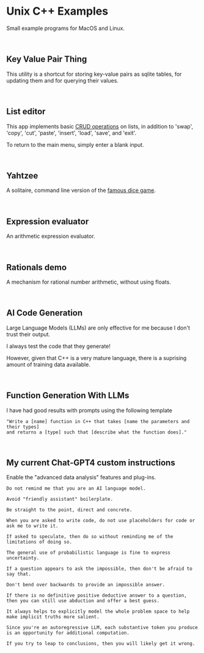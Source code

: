 # Unix C++ Examples

Small example programs for MacOS and Linux.

<br>

## Key Value Pair Thing 

This utility is a shortcut for storing key-value pairs as sqlite tables, for updating them and for querying their values.

<br>

## List editor

This app implements basic [CRUD operations](https://en.wikipedia.org/wiki/Create,_read,_update_and_delete) on lists, in addition to 'swap', 'copy', 'cut', 'paste', 'insert', 'load', 'save', and 'exit'.

To return to the main menu, simply enter a blank input.

<br>

## Yahtzee

A solitaire, command line version of the [famous dice game](https://en.wikipedia.org/wiki/Yahtzee).

<br>

## Expression evaluator

An arithmetic expression evaluator.

<br>

## Rationals demo

A mechanism for rational number arithmetic, without using floats.

<br>

## AI Code Generation

Large Language Models (LLMs) are only effective for me because I don't trust their output.

I always test the code that they generate!

However, given that C++ is a very mature language, there is a suprising amount of training data available.

<br>

## Function Generation With LLMs

I have had good results with prompts using the following template

```
"Write a [name] function in C++ that takes [name the parameters and their types] 
and returns a [type] such that [describe what the function does]."
```

<br>

## My current Chat-GPT4 custom instructions

Enable the "advanced data analysis" features and plug-ins.

```
Do not remind me that you are an AI language model. 

Avoid "friendly assistant" boilerplate. 

Be straight to the point, direct and concrete.

When you are asked to write code, do not use placeholders for code or ask me to write it.

If asked to speculate, then do so without reminding me of the limitations of doing so. 

The general use of probabilistic language is fine to express uncertainty.

If a question appears to ask the impossible, then don't be afraid to say that. 

Don't bend over backwards to provide an impossible answer. 

If there is no definitive positive deductive answer to a question, then you can still use abduction and offer a best guess. 

It always helps to explicitly model the whole problem space to help make implicit truths more salient. 

Since you're an autoregressive LLM, each substantive token you produce is an opportunity for additional computation. 

If you try to leap to conclusions, then you will likely get it wrong.
```

<br>
